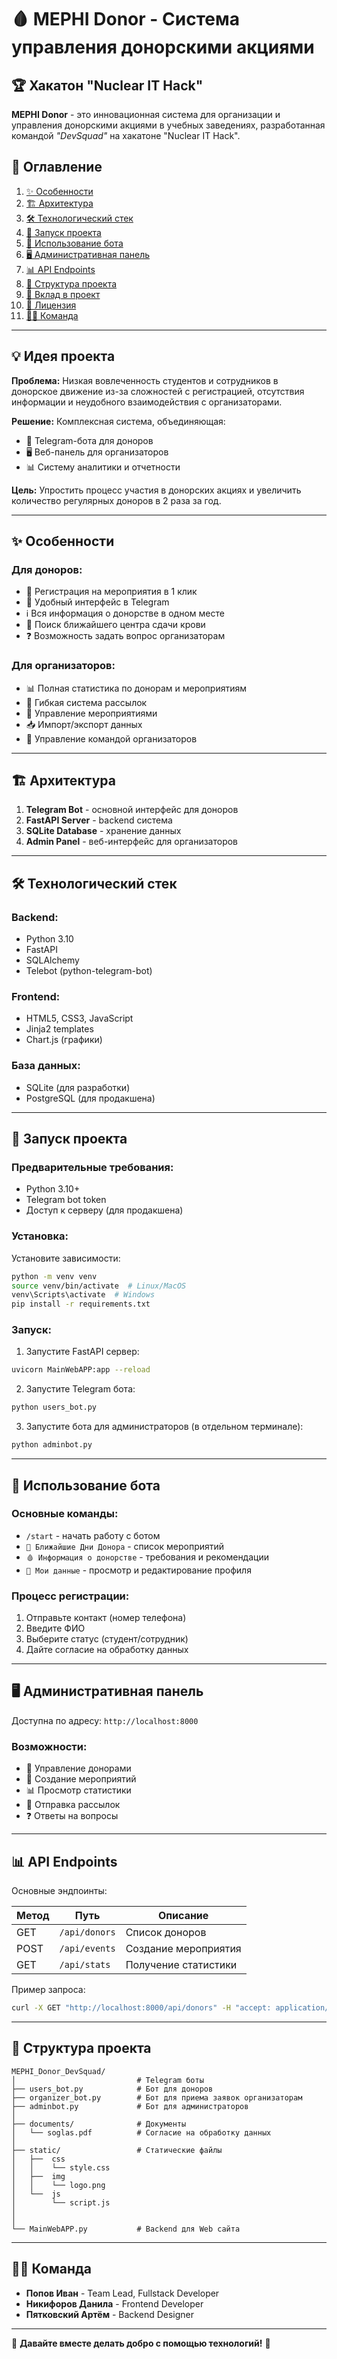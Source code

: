 # 🩸 MEPHI Donor - Система управления донорскими акциями

## 🏆 Хакатон "Nuclear IT Hack"

**MEPHI Donor** - это инновационная система для организации и управления донорскими акциями в учебных заведениях, разработанная командой *"DevSquad"* на хакатоне "Nuclear IT Hack".

## 📌 Оглавление

1. [✨ Особенности](#-особенности)
2. [🏗️ Архитектура](#️-архитектура)
3. [🛠️ Технологический стек](#️-технологический-стек)
4. [🚀 Запуск проекта](#-запуск-проекта)
5. [📱 Использование бота](#-использование-бота)
6. [🖥️ Административная панель](#️-административная-панель)
7. [📊 API Endpoints](#-api-endpoints)
8. [🧩 Структура проекта](#-структура-проекта)
9. [🤝 Вклад в проект](#-вклад-в-проект)
10. [📄 Лицензия](#-лицензия)
11. [👨‍💻 Команда](#-команда)

---

## 💡 Идея проекта

**Проблема:** Низкая вовлеченность студентов и сотрудников в донорское движение из-за сложностей с регистрацией, отсутствия информации и неудобного взаимодействия с организаторами.

**Решение:** Комплексная система, объединяющая:
- 🤖 Telegram-бота для доноров
- 🖥️ Веб-панель для организаторов
- 📊 Систему аналитики и отчетности

**Цель:** Упростить процесс участия в донорских акциях и увеличить количество регулярных доноров в 2 раза за год.

---

## ✨ Особенности

### Для доноров:
- 📅 Регистрация на мероприятия в 1 клик
- 📱 Удобный интерфейс в Telegram
- ℹ️ Вся информация о донорстве в одном месте
- 📍 Поиск ближайшего центра сдачи крови
- ❓ Возможность задать вопрос организаторам

### Для организаторов:
- 📊 Полная статистика по донорам и мероприятиям
- 📢 Гибкая система рассылок
- 📝 Управление мероприятиями
- 📥 Импорт/экспорт данных
- 👥 Управление командой организаторов

---

## 🏗️ Архитектура

1. **Telegram Bot** - основной интерфейс для доноров
2. **FastAPI Server** - backend система
3. **SQLite Database** - хранение данных
4. **Admin Panel** - веб-интерфейс для организаторов

---

## 🛠️ Технологический стек

### Backend:
- Python 3.10
- FastAPI
- SQLAlchemy
- Telebot (python-telegram-bot)

### Frontend:
- HTML5, CSS3, JavaScript
- Jinja2 templates
- Chart.js (графики)

### База данных:
- SQLite (для разработки)
- PostgreSQL (для продакшена)

---

## 🚀 Запуск проекта

### Предварительные требования:
- Python 3.10+
- Telegram bot token
- Доступ к серверу (для продакшена)

### Установка:

Установите зависимости:
```bash
python -m venv venv
source venv/bin/activate  # Linux/MacOS
venv\Scripts\activate  # Windows
pip install -r requirements.txt
```

### Запуск:

1. Запустите FastAPI сервер:
```bash
uvicorn MainWebAPP:app --reload
```

2. Запустите Telegram бота:
```bash
python users_bot.py
```

3. Запустите бота для администраторов (в отдельном терминале):
```bash
python adminbot.py
```

---

## 📱 Использование бота

### Основные команды:
- `/start` - начать работу с ботом
- `📅 Ближайшие Дни Донора` - список мероприятий
- `🩸 Информация о донорстве` - требования и рекомендации
- `📝 Мои данные` - просмотр и редактирование профиля

### Процесс регистрации:
1. Отправьте контакт (номер телефона)
2. Введите ФИО
3. Выберите статус (студент/сотрудник)
4. Дайте согласие на обработку данных

---

## 🖥️ Административная панель

Доступна по адресу: `http://localhost:8000`

### Возможности:
- 👥 Управление донорами
- 📅 Создание мероприятий
- 📊 Просмотр статистики
- 📢 Отправка рассылок
- ❓ Ответы на вопросы

---

## 📊 API Endpoints

Основные эндпоинты:

| Метод | Путь | Описание |
|-------|------|----------|
| GET | `/api/donors` | Список доноров |
| POST | `/api/events` | Создание мероприятия |
| GET | `/api/stats` | Получение статистики |

Пример запроса:
```bash
curl -X GET "http://localhost:8000/api/donors" -H "accept: application/json"
```

---

## 🧩 Структура проекта

```
MEPHI_Donor_DevSquad/
│                           # Telegram боты
├── users_bot.py            # Бот для доноров
├── organizer_bot.py        # Бот для приема заявок организаторам
├── adminbot.py             # Бот для администраторов
│ 
├── documents/              # Документы
│   └── soglas.pdf          # Согласие на обработку данных
│          
├── static/                 # Статические файлы
│   ├──  css              
│   │    └── style.css
│   ├──  img
│   │    └── logo.png              
│   └──  js
│        └── script.js              
│
│
└── MainWebAPP.py           # Backend для Web сайта
```

---

## 👨‍💻 Команда

- **Попов Иван** - Team Lead, Fullstack Developer
- **Никифоров Данила** - Frontend Developer
- **Пятковский Артём** - Backend Designer

---

🚀 **Давайте вместе делать добро с помощью технологий!** 🚀

